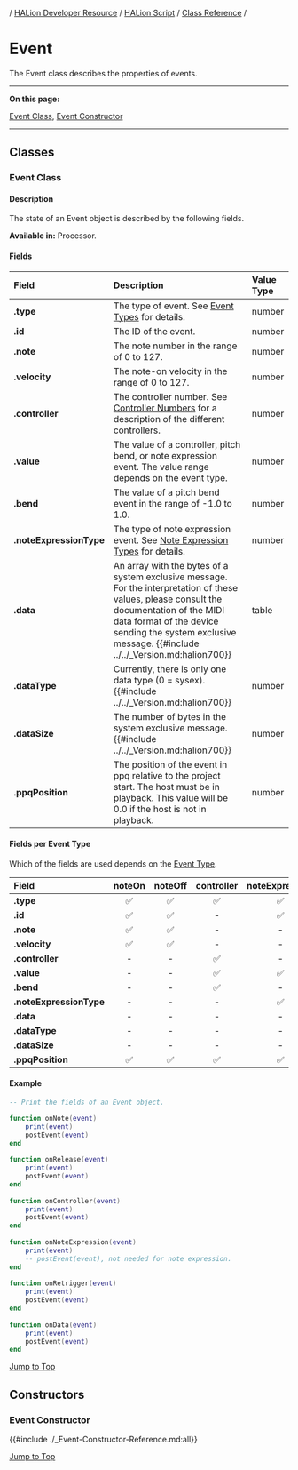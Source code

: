 / [HALion Developer Resource](../../HALion-Developer-Resource.md) / [HALion Script](./HALion-Script.md) / [Class Reference](./Class-Reference.md) /

# Event

The Event class describes the properties of events.

---

**On this page:**

[Event Class](#event-class), [Event Constructor](#event-constructor)

---

## Classes

### Event Class

#### Description

The state of an Event object is described by the following fields.

**Available in:** Processor.

#### Fields

|Field|Description|Value Type|
|:-|:-|:-|
|**.type**|The type of event. See [Event Types](./Event-Types.md) for details.|number|
|**.id**|The ID of the event.|number|
|**.note**|The note number in the range of 0 to 127.|number|
|**.velocity**|The note-on velocity in the range of 0 to 127.|number|
|**.controller**|The controller number. See [Controller Numbers](./Controller-Numbers.md) for a description of the different controllers.|number|
|**.value**|The value of a controller, pitch bend, or note expression event. The value range depends on the event type.|number|
|**.bend**|The value of a pitch bend event in the range of -1.0 to 1.0.|number|
|**.noteExpressionType**|The type of note expression event. See [Note Expression Types](./Note-Expression-Types.md) for details.|number|
|**.data**|An array with the bytes of a system exclusive message. For the interpretation of these values, please consult the documentation of the MIDI data format of the device sending the system exclusive message. {{#include ../../_Version.md:halion700}}|table|
|**.dataType**|Currently, there is only one data type (0 = sysex). {{#include ../../_Version.md:halion700}}|number|
|**.dataSize**|The number of bytes in the system exclusive message. {{#include ../../_Version.md:halion700}}|number|
|**.ppqPosition**|The position of the event in ppq relative to the project start. The host must be in playback. This value will be 0.0 if the host is not in playback.|number|

#### Fields per Event Type

Which of the fields are used depends on the [Event Type](./Event-Types.md).

|Field|noteOn|noteOff|controller|noteExpression|noteRetrigger|data|
|:-|:-:|:-:|:-:|:-:|:-:|:-:|
|**.type**|&#9989;|&#9989;|&#9989;|&#9989;|&#9989;|&#9989;|
|**.id**|&#9989;|&#9989;|-|&#9989;|&#9989;|-|
|**.note**|&#9989;|&#9989;|-|-|&#9989;|-|
|**.velocity**|&#9989;|&#9989;|-|-|&#9989;|-|
|**.controller**|-|-|&#9989;|-|-|-|
|**.value**|-|-|&#9989;|&#9989;|-|-|
|**.bend**|-|-|&#9989;|-|-|-|
|**.noteExpressionType**|-|-|-|&#9989;|-|-|
|**.data**|-|-|-|-|-|&#9989;|
|**.dataType**|-|-|-|-|-|&#9989;|
|**.dataSize**|-|-|-|-|-|&#9989;|
|**.ppqPosition**|&#9989;|&#9989;|&#9989;|&#9989;|&#9989;|&#9989;|

#### Example

```lua
-- Print the fields of an Event object.

function onNote(event)
    print(event)
    postEvent(event)
end
 
function onRelease(event)
    print(event)
    postEvent(event)
end
  
function onController(event)
    print(event)
    postEvent(event)
end
  
function onNoteExpression(event)
    print(event)
    -- postEvent(event), not needed for note expression.
end
 
function onRetrigger(event)
    print(event)
    postEvent(event)
end
 
function onData(event)
    print(event)
    postEvent(event)
end
```

[Jump to Top ](#event)

## Constructors

### Event Constructor

{{#include ./_Event-Constructor-Reference.md:all}}

[Jump to Top ](#event)
